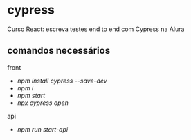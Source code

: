 # cypress
Curso React: escreva testes end to end com Cypress na Alura


## comandos necessários
front
<i>
- npm install cypress --save-dev
- npm i
- npm start
- npx cypress open
</i>

api
<i>
- npm run start-api
</i>


